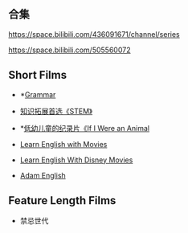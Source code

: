 
## 合集
https://space.bilibili.com/436091671/channel/series

https://space.bilibili.com/505560072



## Short Films

* *[Grammar](https://www.bilibili.com/video/BV1Yh4y1R7TZ?p=2&spm_id_from=pageDriver&vd_source=4f3e5bfcf57fd659c40e3df56c0fd113)

* [知识拓展首选《STEM》](https://www.bilibili.com/video/BV17s4y1B7Mr/?spm_id_from=333.1007.tianma.1-1-1.click&vd_source=4f3e5bfcf57fd659c40e3df56c0fd113)

* *[低幼儿童的纪录片《If I Were an Animal](https://www.bilibili.com/video/BV1uW4y177Xm?p=1&vd_source=4f3e5bfcf57fd659c40e3df56c0fd113)

* [Learn English with Movies](https://www.youtube.com/playlist?list=PLlpAWCqcstzpmyRgyqRYd1oJwMkoM93ih)

* [Learn English With Disney Movies](https://www.youtube.com/watch?v=Dp1I_iFRRVA&list=PLlpAWCqcstzpkZomfDM5P2gwO4dgP0o_5&index=14&ab_channel=LearnEnglishWithTVSeries)

* [Adam English](https://www.adamenglish.com.tw/OnlineCourse)


## Feature Length Films
* 禁忌世代